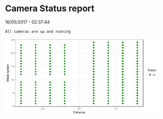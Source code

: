 Camera Status report
================
16/05/2017 - 02:37:44

    All cameras are up and running

![](camreport_files/figure-markdown_github/unnamed-chunk-2-1.png)
